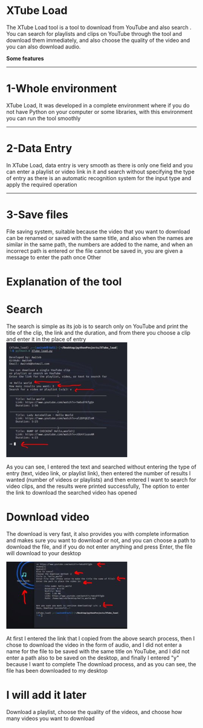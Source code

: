 # XTube Load
The XTube Load tool is a tool to download from YouTube and also search . You can search for playlists and clips on YouTube through the tool and 
download them immediately, and also choose the quality of the video and you can also download audio.

**Some features**
______
# 1-Whole environment
XTube Load, It was developed in a complete environment where if you do not have Python on your computer or some libraries, with this 
environment you can run the tool smoothly
_____
# 2-Data Entry
In XTube Load, data entry is very smooth as there is only one field and you can enter a playlist or video link in it and search without specifying the 
type of entry as there is an automatic recognition system for the input type and apply the required operation

_____
# 3-Save files
File saving system, suitable because the video that you want to download can be renamed or saved with the same title, and also when the names are similar in the same path, the numbers are added to the name, 
and when an incorrect path is entered or the file cannot be saved in, you are given a message to enter the path once Other

# Explanation of the tool
# **Search**
The search is simple as its job is to search only on YouTube and print the title of the clip, 
the link and the duration, and from there you choose a clip and enter it in the place of entry
![Search_img](./image/Search_img.jpeg)

As you can see, I entered the text and searched without entering the type of entry (text, video link, or playlist link), then entered the number of results I wanted (number of videos or playlists) and then entered I want to search for video clips, and the results were printed successfully, The option to enter the link to download the searched video has opened

# **Download video**
The download is very fast, it also provides you with complete information and makes sure you want to download or not, and you can choose a path to download the file, and if you do not enter anything and press Enter, the file will download to your desktop

![Download_img](./image/Download_video_img.jpeg)

At first I entered the link that I copied from the above search process, then I chose to download the video in the form of audio, and I did not enter a name for the file to be saved with the same  title on YouTube, and I did not enter a path also to be saved on the desktop, and finally I entered "y" because I want to complete The download process, and as you can see, the file has been downloaded to my desktop

# I will add it later
Download a playlist, choose the quality of the videos, and choose how many videos you want to download

